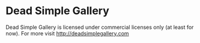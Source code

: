 # Dead Simple Gallery

Dead Simple Gallery is licensed under commercial licenses only (at least for now). For more visit http://deadsimplegallery.com
